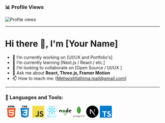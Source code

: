 

### 📊 Profile Views
![Profile views](https://komarev.com/ghpvc/?username=YourUserName&label=Profile%20views&color=0e75b6&style=flat)


---

# Hi there 👋, I'm [Your Name]

- 🔭 I’m currently working on [UI/UX and Portfolio's]
- 🌱 I’m currently learning [Next.js / React / etc.]
- 👯 I’m looking to collaborate on [Open Source / UI/UX ]
- 💬 Ask me about **React, Three.js, Framer Motion**
- 📫 How to reach me: [Mehwishfathima.mail@gmail.com]

---

### 🚀 Languages and Tools:
<p align="left"> 
  <img src="https://raw.githubusercontent.com/devicons/devicon/master/icons/html5/html5-original-wordmark.svg" alt="html5" width="40" height="40"/>
  <img src="https://raw.githubusercontent.com/devicons/devicon/master/icons/css3/css3-original-wordmark.svg" alt="css3" width="40" height="40"/>
  <img src="https://raw.githubusercontent.com/devicons/devicon/master/icons/javascript/javascript-original.svg" alt="javascript" width="40" height="40"/>
  <img src="https://raw.githubusercontent.com/devicons/devicon/master/icons/react/react-original-wordmark.svg" alt="react" width="40" height="40"/>
  <img src="https://raw.githubusercontent.com/devicons/devicon/master/icons/nodejs/nodejs-original-wordmark.svg" alt="nodejs" width="40" height="40"/>
  <img src="https://raw.githubusercontent.com/devicons/devicon/master/icons/mongodb/mongodb-original-wordmark.svg" alt="mongodb" width="40" height="40"/>
  <img src="https://raw.githubusercontent.com/devicons/devicon/master/icons/nextjs/nextjs-original.svg" alt="nextjs" width="40" height="40"/>
  <img src="https://raw.githubusercontent.com/devicons/devicon/master/icons/typescript/typescript-original.svg" alt="typescript" width="40" height="40"/>
</p>





  
</p>

